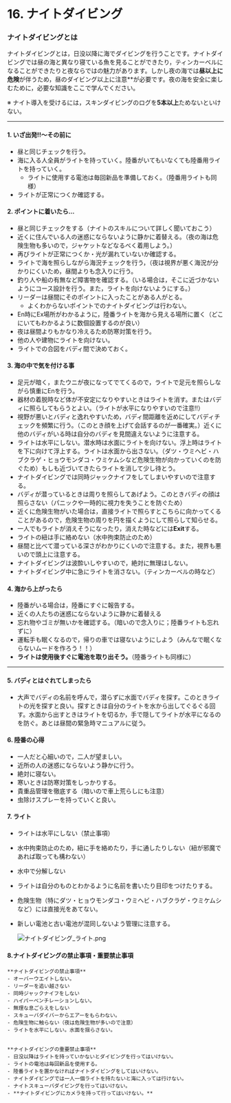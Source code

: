 # 16. ナイトダイビング

### ナイトダイビングとは

ナイトダイビングとは，日没以降に海でダイビングを行うことです。ナイトダイビングでは昼の海と異なり寝ている魚を見ることができたり，ティンカーベルになることができたりと夜ならではの魅力があります。しかし夜の海では**昼以上に危険**が伴うため，昼のダイビング以上に注意**が必要です。夜の海を安全に楽しむために，必要な知識をここで学んでください。

※ ナイト導入を受けるには，スキンダイビングのログを**5本以上**ためないといけない。

---

#### 1. いざ出発!!〜その前に

- 昼と同じチェックを行う。
- 海に入る人全員がライトを持っていく。陸番がいてもいなくても陸番用ライトを持っていく。
    - ライトに使用する電池は毎回新品を準備しておく。（陸番用ライトも同様）
- ライトが正常につくか確認する。

#### 2. ポイントに着いたら…

- 昼と同じチェックをする（ナイトのスキルについて詳しく聞いておこう）
- 近くに住んでいる人の迷惑にならないように静かに着替える。（夜の海は危険生物も多いので，ジャケットなどなるべく着用しよう。）
- 再びライトが正常につくか・光が漏れていないか確認する。
- ライトで海を照らしながら海況チェックを行う，（夜は視界が悪く海況が分かりにくいため，昼間よりも念入りに行う。
- 釣り人や船の有無など障害物を確認する。（いる場合は，そこに近づかないようにコース設計を行う。また，ライトを向けないようにする。）
- リーダーは昼間にそのポイントに入ったことがある人がとる。
    - よくわからないポイントでのナイトダイビングは行わない。
- En時にEx場所がわかるように，陸番ライトを海から見える場所に置く（どこにいてもわかるように数個設置するのが良い）
- 夜は昼間よりもかなり冷えるため防寒対策を行う。
- 他の人や建物にライトを向けない。
- ライトでの合図をバディ間で決めておく。

#### 3. 海の中で気を付ける事

- 足元が暗く，またウニが夜になってでてくるので，ライトで足元を照らしながら慎重にEnを行う。
- 器材の着脱時など体が不安定になりやすいときはライトを消す。またはバディに照らしてもらうとよい。（ライトが水平になりやすいので注意!!）
- 視野が悪いとバディと逸れやすいため，バディ間距離を近めにしてバディチェックを頻繁に行う。（このとき顔を上げて会話するのが一番確実。）近くに他のバディがいる時は自分のバディを見間違えないように注意する。
- ライトは水平にしない。潜水時は水面にライトを向けない。浮上時はライトを下に向けて浮上する。ライトは水面から出さない。（ダツ・ウミヘビ・ハブクラゲ・ヒョウモンダコ・ウミケムシなど危険生物が向かっていくのを防ぐため）もしも近づいてきたらライトを消して少し待とう。
- ナイトダイビングでは同時ジャックナイフをしてしまいやすいので注意する。
- バディが潜っているときは周りを照らしてあげよう。このときバディの顔は照らさない（パニックや一時的に視力を失うことを防ぐため）
- 近くに危険生物がいた場合は，直接ライトで照らすとこちらに向かってくることがあるので，危険生物の周りを円を描くようにして照らして知らせる。
- 一人でもライトが消えそうになったり，消えた時などには**Exit**する。
- ライトの紐は手に絡めない（水中拘束防止のため）
- 昼間と比べて潜っている深さがわかりにくいので注意する。また，視界も悪いので頭上に注意する。
- ナイトダイビングは波酔いしやすいので，絶対に無理はしない。
- ナイトダイビング中に急にライトを消さない。（ティンカーベルの時など）

#### 4. 海から上がったら

- 陸番がいる場合は，陸番にすぐに報告する。
- 近くの人たちの迷惑にならないように静かに着替える
- 忘れ物やゴミが無いかを確認する。（暗いので念入りに；陸番ライトも忘れずに）
- 運転手も眠くなるので，帰りの車では寝ないようにしよう（みんなで眠くならないムードを作ろう！！）
- **ライトは使用後すぐに電池を取り出そう。**（陸番ライトも同様に）

---

#### 5. バディとはぐれてしまったら

- 大声でバディの名前を呼んで，潜らずに水面でバディを探す。このときライトの光を探すと良い。探すときは自分のライトを水から出してぐるぐる回す。水面から出すときはライトを切るか，手で隠してライトが水平になるのを防ぐ。あとは昼間の緊急時マニュアルに従う。

#### 6. 陸番の心得

- 一人だと心細いので，二人が望ましい。
- 近所の人の迷惑にならないよう静かに行う。
- 絶対に寝ない。
- 寒いときは防寒対策をしっかりする。
- 貴重品管理を徹底する（暗いので車上荒らしにも注意）
- 虫除けスプレーを持っていくと良い。

#### 7. ライト

- ライトは水平にしない（禁止事項）
- 水中拘束防止のため，紐に手を絡めたり，手に通したりしない（紐が邪魔であれば取っても構わない）
- 水中で分解しない
- ライトは自分のものとわかるように名前を書いたり目印をつけたりする。
- 危険生物（特にダツ・ヒョウモンダコ・ウミヘビ・ハブクラゲ・ウミケムシなど）には直接光をあてない。
- 新しい電池と古い電池が混同しないよう管理に注意する。
    
    ![ナイトダイビング_ライト.png](16%20%E3%83%8A%E3%82%A4%E3%83%88%E3%82%BF%E3%82%99%E3%82%A4%E3%83%92%E3%82%99%E3%83%B3%E3%82%AF%E3%82%99%EF%BC%88%E5%AE%8C%E6%88%90%EF%BC%89%20644e5fbefcc14abc9d1bb83c1756af7e/%E3%83%8A%E3%82%A4%E3%83%88%E3%82%BF%E3%82%99%E3%82%A4%E3%83%92%E3%82%99%E3%83%B3%E3%82%AF%E3%82%99_%E3%83%A9%E3%82%A4%E3%83%88.png)
    

#### 8.ナイトダイビングの禁止事項・重要禁止事項

```{warning}
**ナイトダイビングの禁止事項**
- オーバーウエイトしない。
- リーダーを追い越さない
- 同時ジャックナイフをしない
- ハイパーベンチレーションしない。
- 無理な息ごらえをしない
- スキューバダイバーからエアーをもらわない。
- 危険生物に触らない（夜は危険生物が多いので注意）
- ライトを水平にしない。水面を揺らさない。


**ナイトダイビングの重要禁止事項**
- 日没以降はライトを持っていかないとダイビングを行ってはいけない。
- ライトの電池は毎回新品を使用する。
- 陸番ライトを置かなければナイトダイビングをしてはいけない。
- ナイトダイビングでは一人一個ライトを持たないと海に入っては行けない。
- ナイトスキューバダイビングを行ってはいけない。
- **ナイトダイビングにカメラを持って行ってはいけない。**
```
